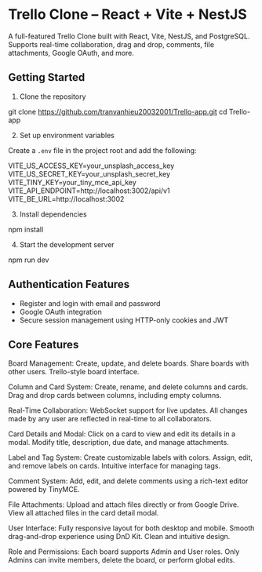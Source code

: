 # Trello Clone – React + Vite + NestJS

A full-featured Trello Clone built with React, Vite, NestJS, and PostgreSQL. Supports real-time collaboration, drag and drop, comments, file attachments, Google OAuth, and more.

## Getting Started

1. Clone the repository

git clone https://github.com/tranvanhieu20032001/Trello-app.git
cd Trello-app

2. Set up environment variables

Create a `.env` file in the project root and add the following:

VITE_US_ACCESS_KEY=your_unsplash_access_key  
VITE_US_SECRET_KEY=your_unsplash_secret_key  
VITE_TINY_KEY=your_tiny_mce_api_key  
VITE_API_ENDPOINT=http://localhost:3002/api/v1  
VITE_BE_URL=http://localhost:3002

3. Install dependencies

npm install

4. Start the development server

npm run dev

## Authentication Features

- Register and login with email and password  
- Google OAuth integration  
- Secure session management using HTTP-only cookies and JWT

## Core Features

Board Management: Create, update, and delete boards. Share boards with other users. Trello-style board interface.

Column and Card System: Create, rename, and delete columns and cards. Drag and drop cards between columns, including empty columns.

Real-Time Collaboration: WebSocket support for live updates. All changes made by any user are reflected in real-time to all collaborators.

Card Details and Modal: Click on a card to view and edit its details in a modal. Modify title, description, due date, and manage attachments.

Label and Tag System: Create customizable labels with colors. Assign, edit, and remove labels on cards. Intuitive interface for managing tags.

Comment System: Add, edit, and delete comments using a rich-text editor powered by TinyMCE.

File Attachments: Upload and attach files directly or from Google Drive. View all attached files in the card detail modal.

User Interface: Fully responsive layout for both desktop and mobile. Smooth drag-and-drop experience using DnD Kit. Clean and intuitive design.

Role and Permissions: Each board supports Admin and User roles. Only Admins can invite members, delete the board, or perform global edits.

